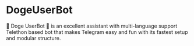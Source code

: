 # DogeUserBot
🐶 Doge UserBot 🐾 is an excellent assistant with multi-language support Telethon based bot that makes Telegram easy and fun with its fastest setup and modular structure.
